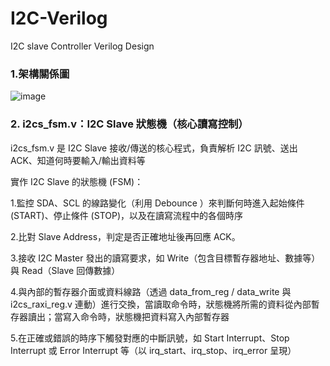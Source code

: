 # I2C-Verilog
I2C slave Controller Verilog Design

### 1.架構關係圖

![image](https://github.com/user-attachments/assets/da3ef305-be8e-4f66-8ee3-9828777cfca7)

### 2. i2cs_fsm.v：I2C Slave 狀態機（核心讀寫控制）

i2cs_fsm.v 是 I2C Slave 接收/傳送的核心程式，負責解析 I2C 訊號、送出 ACK、知道何時要輸入/輸出資料等

實作 I2C Slave 的狀態機 (FSM)：

1.監控 SDA、SCL 的線路變化（利用 Debounce ）來判斷何時進入起始條件 (START)、停止條件 (STOP)，以及在讀寫流程中的各個時序

2.比對 Slave Address，判定是否正確地址後再回應 ACK。

3.接收 I2C Master 發出的讀寫要求，如 Write（包含目標暫存器地址、數據等）與 Read（Slave 回傳數據）

4.與內部的暫存器介面或資料線路（透過 data_from_reg / data_write 與 i2cs_raxi_reg.v 連動）進行交換，當讀取命令時，狀態機將所需的資料從內部暫存器讀出；當寫入命令時，狀態機把資料寫入內部暫存器

5.在正確或錯誤的時序下觸發對應的中斷訊號，如 Start Interrupt、Stop Interrupt 或 Error Interrupt 等（以 irq_start、irq_stop、irq_error 呈現）







